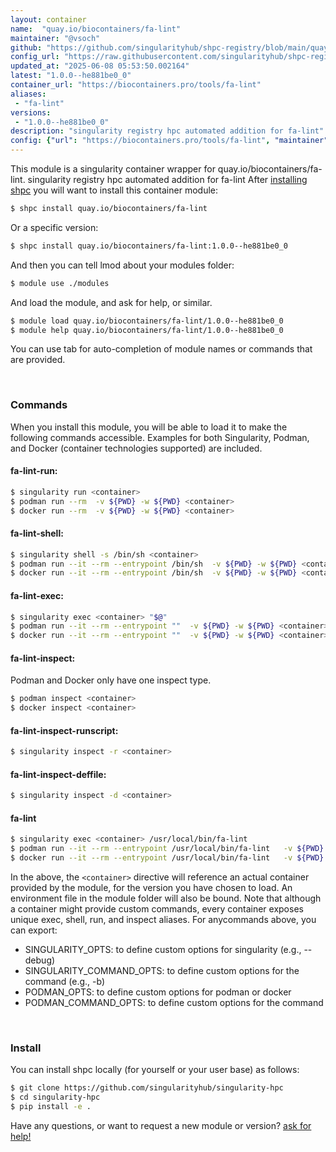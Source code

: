 ```yaml
---
layout: container
name:  "quay.io/biocontainers/fa-lint"
maintainer: "@vsoch"
github: "https://github.com/singularityhub/shpc-registry/blob/main/quay.io/biocontainers/fa-lint/container.yaml"
config_url: "https://raw.githubusercontent.com/singularityhub/shpc-registry/main/quay.io/biocontainers/fa-lint/container.yaml"
updated_at: "2025-06-08 05:53:50.002164"
latest: "1.0.0--he881be0_0"
container_url: "https://biocontainers.pro/tools/fa-lint"
aliases:
 - "fa-lint"
versions:
 - "1.0.0--he881be0_0"
description: "singularity registry hpc automated addition for fa-lint"
config: {"url": "https://biocontainers.pro/tools/fa-lint", "maintainer": "@vsoch", "description": "singularity registry hpc automated addition for fa-lint", "latest": {"1.0.0--he881be0_0": "sha256:a52da083275c9e35810e0cb374e50da8ebb7b8cc30c237d8e1abbe5d9f83a066"}, "tags": {"1.0.0--he881be0_0": "sha256:a52da083275c9e35810e0cb374e50da8ebb7b8cc30c237d8e1abbe5d9f83a066"}, "docker": "quay.io/biocontainers/fa-lint", "aliases": {"fa-lint": "/usr/local/bin/fa-lint"}}
---
```


This module is a singularity container wrapper for quay.io/biocontainers/fa-lint.
singularity registry hpc automated addition for fa-lint
After [installing shpc](#install) you will want to install this container module:


```bash
$ shpc install quay.io/biocontainers/fa-lint
```

Or a specific version:

```bash
$ shpc install quay.io/biocontainers/fa-lint:1.0.0--he881be0_0
```

And then you can tell lmod about your modules folder:

```bash
$ module use ./modules
```

And load the module, and ask for help, or similar.

```bash
$ module load quay.io/biocontainers/fa-lint/1.0.0--he881be0_0
$ module help quay.io/biocontainers/fa-lint/1.0.0--he881be0_0
```

You can use tab for auto-completion of module names or commands that are provided.

<br>

### Commands

When you install this module, you will be able to load it to make the following commands accessible.
Examples for both Singularity, Podman, and Docker (container technologies supported) are included.

#### fa-lint-run:

```bash
$ singularity run <container>
$ podman run --rm  -v ${PWD} -w ${PWD} <container>
$ docker run --rm  -v ${PWD} -w ${PWD} <container>
```

#### fa-lint-shell:

```bash
$ singularity shell -s /bin/sh <container>
$ podman run --it --rm --entrypoint /bin/sh  -v ${PWD} -w ${PWD} <container>
$ docker run --it --rm --entrypoint /bin/sh  -v ${PWD} -w ${PWD} <container>
```

#### fa-lint-exec:

```bash
$ singularity exec <container> "$@"
$ podman run --it --rm --entrypoint ""  -v ${PWD} -w ${PWD} <container> "$@"
$ docker run --it --rm --entrypoint ""  -v ${PWD} -w ${PWD} <container> "$@"
```

#### fa-lint-inspect:

Podman and Docker only have one inspect type.

```bash
$ podman inspect <container>
$ docker inspect <container>
```

#### fa-lint-inspect-runscript:

```bash
$ singularity inspect -r <container>
```

#### fa-lint-inspect-deffile:

```bash
$ singularity inspect -d <container>
```


#### fa-lint

```bash
$ singularity exec <container> /usr/local/bin/fa-lint
$ podman run --it --rm --entrypoint /usr/local/bin/fa-lint   -v ${PWD} -w ${PWD} <container> -c " $@"
$ docker run --it --rm --entrypoint /usr/local/bin/fa-lint   -v ${PWD} -w ${PWD} <container> -c " $@"
```



In the above, the `<container>` directive will reference an actual container provided
by the module, for the version you have chosen to load. An environment file in the
module folder will also be bound. Note that although a container
might provide custom commands, every container exposes unique exec, shell, run, and
inspect aliases. For anycommands above, you can export:

 - SINGULARITY_OPTS: to define custom options for singularity (e.g., --debug)
 - SINGULARITY_COMMAND_OPTS: to define custom options for the command (e.g., -b)
 - PODMAN_OPTS: to define custom options for podman or docker
 - PODMAN_COMMAND_OPTS: to define custom options for the command

<br>

### Install

You can install shpc locally (for yourself or your user base) as follows:

```bash
$ git clone https://github.com/singularityhub/singularity-hpc
$ cd singularity-hpc
$ pip install -e .
```

Have any questions, or want to request a new module or version? [ask for help!](https://github.com/singularityhub/singularity-hpc/issues)